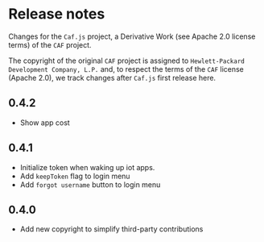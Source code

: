 # Release notes

Changes for the `Caf.js` project, a Derivative Work (see Apache 2.0 license terms) of the `CAF` project.

The  copyright of the original `CAF` project is assigned to `Hewlett-Packard Development Company, L.P.` and, to respect the terms of the `CAF` license (Apache 2.0), we track changes after `Caf.js` first release here.

## 0.4.2
- Show app cost

## 0.4.1
- Initialize token when waking up iot apps.
- Add `keepToken` flag to login menu
- Add `forgot username` button to login menu

## 0.4.0
 - Add new copyright to simplify third-party contributions
